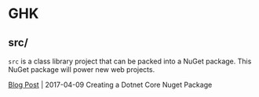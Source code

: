 # GHK

## src/
`src` is a class library project that can be packed into 
a NuGet package. This NuGet package will power new web projects.

[Blog Post](blogpost.md) | 2017-04-09 Creating a Dotnet Core Nuget Package
